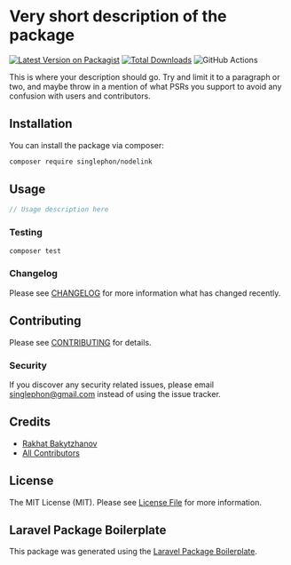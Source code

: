 # Very short description of the package

[![Latest Version on Packagist](https://img.shields.io/packagist/v/singlephon/nodelink.svg?style=flat-square)](https://packagist.org/packages/singlephon/nodelink)
[![Total Downloads](https://img.shields.io/packagist/dt/singlephon/nodelink.svg?style=flat-square)](https://packagist.org/packages/singlephon/nodelink)
![GitHub Actions](https://github.com/singlephon/nodelink/actions/workflows/main.yml/badge.svg)

This is where your description should go. Try and limit it to a paragraph or two, and maybe throw in a mention of what PSRs you support to avoid any confusion with users and contributors.

## Installation

You can install the package via composer:

```bash
composer require singlephon/nodelink
```

## Usage

```php
// Usage description here
```

### Testing

```bash
composer test
```

### Changelog

Please see [CHANGELOG](CHANGELOG.md) for more information what has changed recently.

## Contributing

Please see [CONTRIBUTING](CONTRIBUTING.md) for details.

### Security

If you discover any security related issues, please email singlephon@gmail.com instead of using the issue tracker.

## Credits

-   [Rakhat Bakytzhanov](https://github.com/singlephon)
-   [All Contributors](../../contributors)

## License

The MIT License (MIT). Please see [License File](LICENSE.md) for more information.

## Laravel Package Boilerplate

This package was generated using the [Laravel Package Boilerplate](https://laravelpackageboilerplate.com).
